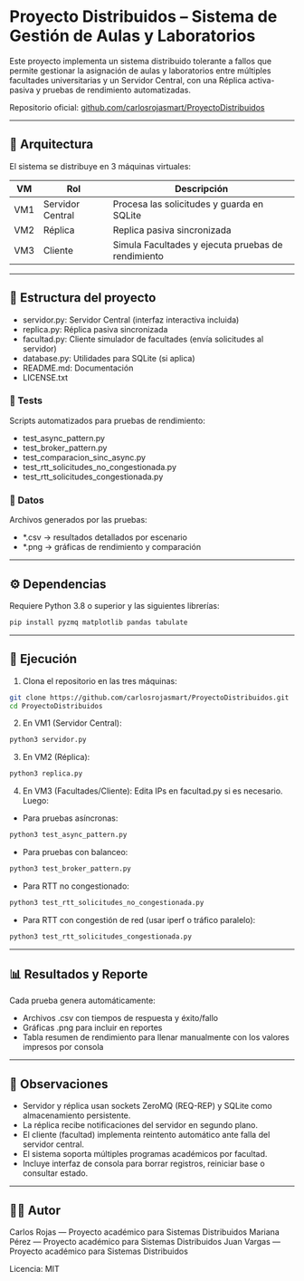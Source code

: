 
# Proyecto Distribuidos – Sistema de Gestión de Aulas y Laboratorios

Este proyecto implementa un sistema distribuido tolerante a fallos que permite gestionar la asignación de aulas y laboratorios entre múltiples facultades universitarias y un Servidor Central, con una Réplica activa-pasiva y pruebas de rendimiento automatizadas.

Repositorio oficial: [github.com/carlosrojasmart/ProyectoDistribuidos](https://github.com/carlosrojasmart/ProyectoDistribuidos)

---

## 🧩 Arquitectura

El sistema se distribuye en 3 máquinas virtuales:

| VM  | Rol              | Descripción |
|-----|------------------|-------------|
| VM1 | Servidor Central | Procesa las solicitudes y guarda en SQLite |
| VM2 | Réplica          | Replica pasiva sincronizada |
| VM3 | Cliente          | Simula Facultades y ejecuta pruebas de rendimiento |

---

## 📁 Estructura del proyecto

- servidor.py: Servidor Central (interfaz interactiva incluida)
- replica.py: Réplica pasiva sincronizada
- facultad.py: Cliente simulador de facultades (envía solicitudes al servidor)
- database.py: Utilidades para SQLite (si aplica)
- README.md: Documentación
- LICENSE.txt

### 📂 Tests

Scripts automatizados para pruebas de rendimiento:

- test_async_pattern.py
- test_broker_pattern.py
- test_comparacion_sinc_async.py
- test_rtt_solicitudes_no_congestionada.py
- test_rtt_solicitudes_congestionada.py

### 📂 Datos

Archivos generados por las pruebas:

- *.csv → resultados detallados por escenario
- *.png → gráficas de rendimiento y comparación

---

## ⚙️ Dependencias

Requiere Python 3.8 o superior y las siguientes librerías:

```bash
pip install pyzmq matplotlib pandas tabulate
```

---

## 🚀 Ejecución

1. Clona el repositorio en las tres máquinas:
```bash
git clone https://github.com/carlosrojasmart/ProyectoDistribuidos.git
cd ProyectoDistribuidos
```

2. En VM1 (Servidor Central):
```bash
python3 servidor.py
```

3. En VM2 (Réplica):
```bash
python3 replica.py
```

4. En VM3 (Facultades/Cliente):
Edita IPs en facultad.py si es necesario. Luego:

- Para pruebas asíncronas:
```bash
python3 test_async_pattern.py
```

- Para pruebas con balanceo:
```bash
python3 test_broker_pattern.py
```

- Para RTT no congestionado:
```bash
python3 test_rtt_solicitudes_no_congestionada.py
```

- Para RTT con congestión de red (usar iperf o tráfico paralelo):
```bash
python3 test_rtt_solicitudes_congestionada.py
```

---

## 📊 Resultados y Reporte

Cada prueba genera automáticamente:

- Archivos .csv con tiempos de respuesta y éxito/fallo
- Gráficas .png para incluir en reportes
- Tabla resumen de rendimiento para llenar manualmente con los valores impresos por consola

---

## 📌 Observaciones

- Servidor y réplica usan sockets ZeroMQ (REQ-REP) y SQLite como almacenamiento persistente.
- La réplica recibe notificaciones del servidor en segundo plano.
- El cliente (facultad) implementa reintento automático ante falla del servidor central.
- El sistema soporta múltiples programas académicos por facultad.
- Incluye interfaz de consola para borrar registros, reiniciar base o consultar estado.

---

## 🧑‍💻 Autor

Carlos Rojas — Proyecto académico para Sistemas Distribuidos
Mariana Pérez — Proyecto académico para Sistemas Distribuidos
Juan Vargas — Proyecto académico para Sistemas Distribuidos

Licencia: MIT
